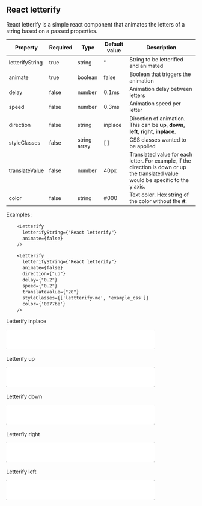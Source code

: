 ## React letterify

React letterify is a simple react component that animates the letters of a string based on a passed properties.

| Property        | Required | Type         | Default value | Description                                                                                                                         |
| --------------- | -------- | ------------ | ------------- | ----------------------------------------------------------------------------------------------------------------------------------- |
| letterifyString | true     | string       | ‘’            | String to be letterified and animated                                                                                               |
| animate         | true     | boolean      | false         | Boolean that triggers the animation                                                                                                 |
| delay           | false    | number       | 0.1ms         | Animation delay between letters                                                                                                     |
| speed           | false    | number       | 0.3ms         | Animation speed per letter                                                                                                          |
| direction       | false    | string       | inplace       | Direction of animation. This can be **up**, **down**, **left**, **right**, **inplace.**                                             |
| styleClasses    | false    | string array | [ ]           | CSS classes wanted to be applied                                                                                                    |
| translateValue  | false    | number       | 40px          | Translated value for each letter. For example, if the direction is down or up the translated value would be specific to the y axis. |
| color           | false    | string       | #000          | Text color. Hex string of the color without the **#**.                                                                              |

Examples:
```TSX
    <Letterify 
      letterifyString={"React letterify"}
      animate={false}
    />
```
```TSX
    <Letterify 
      letterifyString={"React letterify"}
      animate={false}
      direction={"up"}
      delay={"0.2"}
      speed={"0.2"}
      translateValue={"20"}
      styleClasses={['lettterify-me', 'example_css']}
      color={'0077be'}
    />
```

Letterify inplace


![](src/gifs/React_letterify_inplace.gif)


Letterify up

![](src/gifs/React_letterify_up.gif)


Letterify down


![](src/gifs/React_letterify_down.gif)


Letterfiy right

![](src/gifs/React_letterify_right.gif)


Letterify left

![](src/gifs/React_letterify_left.gif)


